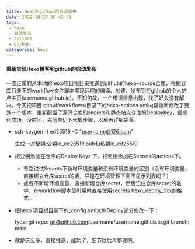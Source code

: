 ```yaml
---
title: Hexo到github的自动发布
date: 2022-10-27 16:42:51
tags:
 - hexo
 - 自动发布
 - actions
 - github
categories: hexo
---
```




#### 重新实现Hexo博客到github的自动发布

一直正常的从本地的hexo项目根目录推送到github的hexo-source仓库，根据仓库目录下的workflow文件脚本实现远程的编译、创建、发布到在github的个人站点主页(username.github.io)。不知何故，一个错误信息出现，找了好久没有解决。今天把项目\.github\workflows\目录下的hexo-actions.yml内容重新修改了另外一个版本，重新配置了源码仓库的secrets和静态站点仓库的DeployKey，很顺利成功。没时间，先简单记下大概步骤，以后再详细完善。

* ssh-keygen -t ed25519  -C "username@126.com"    

  生成一对秘钥:公钥id_ed25519.pub和私钥id_ed25519

* 把公钥添加在仓库的Deploy Keys 下，把私钥添加在Secrets的actions下。
  * 有空试试Secrets下新增环境变量和没有环境变量的区别（没有环境变量，直接建立仓库secret的话，只是在环境管理下面不显示列表吗？）
  * 或者不新增环境变量，直接新建仓库secret，然后记住仓库secret的名字，在workflow脚本里引用时直接使用secrets.hexo_deploy_xxx的格式。

* 把hexo 项目根目录下的_config.yml文件Deploy部分修改一下：


    type: git
    repo: git@github.com:username/username.github.io.git
    branch: main

* 就是这么多，直接推送，成功了，细节以后再整理吧。

